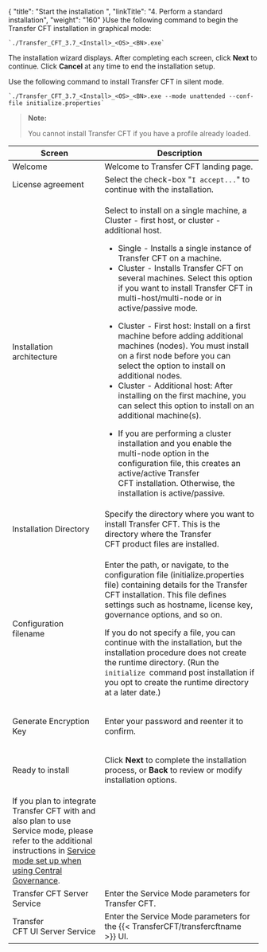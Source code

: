 {
    "title": "Start the installation ",
    "linkTitle": "4. Perform a standard installation",
    "weight": "160"
}Use the following command to begin the Transfer CFT installation in graphical mode:

```
`./Transfer_CFT_3.7_<Install>_<OS>_<BN>.exe`
```

The installation wizard displays. After completing each screen, click **Next** to continue. Click **Cancel** at any time to end the installation setup.

Use the following command to install Transfer CFT in silent mode.

```
`./Transfer_CFT_3.7_<Install>_<OS>_<BN>.exe --mode unattended --conf-file initialize.properties`
```

> **Note:**
>
> You cannot install Transfer CFT if you have a profile already loaded.

<table>
   <thead>
      <tr>
<th >Screen         </th>
<th >Description         </th>
      </tr>
   </thead>
   <tbody>
      <tr>
         <td>Welcome         </td>
         <td>Welcome to Transfer CFT landing page.         </td>
      </tr>
      <tr>
         <td>License agreement         </td>
         <td>Select the check-box "<code>I accept...</code>" to continue with the installation.         </td>
      </tr>
      <tr>
         <td>Installation architecture         </td>
         <td><p>Select to install on a single machine, a Cluster - first host, or cluster - additional host.</p>
<ul>
<li>Single - Installs a single instance of Transfer CFT on a machine.</li>
<li>Cluster - Installs Transfer CFT on several machines. Select this option if you want to install Transfer CFT in multi-host/multi-node or in active/passive mode.</li>
</ul>
<ul>
<li>Cluster - First host: Install on a first machine before adding additional machines (nodes). You must install on a first node before you can select the option to install on additional nodes.</li>
<li>Cluster - Additional host: After installing on the first machine, you can select this option to install on an additional machine(s).</li>
</ul>
<ul>
<li>If you are performing a cluster installation and you enable the multi-node option in the configuration file, this creates an active/active Transfer CFT installation. Otherwise, the installation is active/passive.</li>
</ul>         </td>
      </tr>
      <tr>
         <td>Installation Directory         </td>
         <td>Specify the directory where you want to install Transfer
CFT. This is the directory where the Transfer CFT product files are installed.         </td>
      </tr>
      <tr>
         <td>Configuration filename         </td>
         <td><p>Enter the path, or navigate, to the configuration file (initialize.properties file) containing details for the Transfer CFT installation. This file defines settings such as hostname, license key, governance options, and so on.</p>
<p>If you do not specify a file, you can continue with the installation, but the installation procedure does not create the runtime directory. (Run the <code>initialize </code>command post installation if you opt to create the runtime directory at a later date.)</p>         </td>
      </tr>
      <tr>
         <td>Generate Encryption Key         </td>
         <td><p>Enter your password and reenter it to confirm.</p>         </td>
      </tr>
      <tr>
         <td><p>Ready to install</p>         </td>
         <td><p>Click <strong>Next</strong> to complete the installation process, or <strong>Back</strong> to review or modify installation options.</p>         </td>
      </tr>
      <tr>
         <td>If you plan to integrate Transfer CFT with and also plan to use Service mode, please refer to the additional instructions in <a href="../../post_install_transfercft#Service">Service mode set up when using Central Governance</a>.         </td>
      </tr>
      <tr>
         <td>Transfer CFT Server Service         </td>
         <td>Enter the Service Mode parameters for Transfer CFT.         </td>
      </tr>
      <tr>
         <td>Transfer CFT UI Server Service         </td>
         <td>Enter the Service Mode parameters for the {{< TransferCFT/transfercftname  >}} UI.         </td>
      </tr>
   </tbody>
</table>
